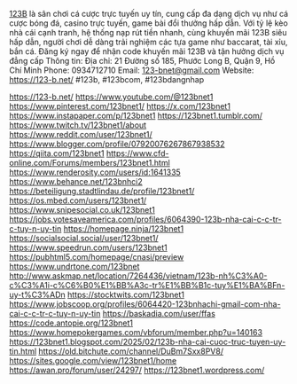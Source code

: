 [123B](https://123-b.net/) là sân chơi cá cược trực tuyến uy tín, cung cấp đa dạng dịch vụ như cá cược bóng đá, casino trực tuyến, game bài đổi thưởng hấp dẫn. Với tỷ lệ kèo nhà cái cạnh tranh, hệ thống nạp rút tiền nhanh, cùng khuyến mãi 123B siêu hấp dẫn, người chơi dễ dàng trải nghiệm các tựa game như baccarat, tài xỉu, bắn cá. Đăng ký ngay để nhận code khuyến mãi 123B và tận hưởng dịch vụ đẳng cấp
Thông tin:
Địa chỉ: 21 Đường số 185, Phước Long B, Quận 9, Hồ Chí Minh
Phone: 0934712710
Email: 123-bnet@gmail.com
Website: https://123-b.net/
#123b, #123bcom, #123bdangnhap

https://123-b.net/
https://www.youtube.com/@123bnet1
https://www.pinterest.com/123bnet1/
https://x.com/123bnet1
https://www.instapaper.com/p/123bnet1
https://123bnet1.tumblr.com/
https://www.twitch.tv/123bnet1/about
https://www.reddit.com/user/123bnet1/
https://www.blogger.com/profile/07920076267867938532
https://qiita.com/123bnet1
https://www.cfd-online.com/Forums/members/123bnet1.html
https://www.renderosity.com/users/id:1641335
https://www.behance.net/123bnhci2
https://beteiligung.stadtlindau.de/profile/123bnet1/
https://os.mbed.com/users/123bnet1/
https://www.snipesocial.co.uk/123bnet1
https://jobs.votesaveamerica.com/profiles/6064390-123b-nha-cai-c-c-tr-c-tuy-n-uy-tin
https://homepage.ninja/123bnet1
https://socialsocial.social/user/123bnet1/
https://www.speedrun.com/users/123bnet1
https://pubhtml5.com/homepage/cnasi/preview
https://www.undrtone.com/123bnet
http://www.askmap.net/location/7264436/vietnam/123b-nh%C3%A0-c%C3%A1i-c%C6%B0%E1%BB%A3c-tr%E1%BB%B1c-tuy%E1%BA%BFn-uy-t%C3%ADn
https://stocktwits.com/123bnet1
https://www.jobscoop.org/profiles/6064420-123bnhachi-gmail-com-nha-cai-c-c-tr-c-tuy-n-uy-tin
https://baskadia.com/user/ffas
https://code.antopie.org/123bnet1
https://www.homepokergames.com/vbforum/member.php?u=140163
https://123bnet1.blogspot.com/2025/02/123b-nha-cai-cuoc-truc-tuyen-uy-tin.html
https://old.bitchute.com/channel/DuBm7Sxx8PV8/
https://sites.google.com/view/123bnet1/home
https://awan.pro/forum/user/24297/
https://123bnet1.wordpress.com/

